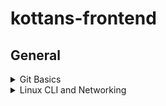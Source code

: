 # kottans-frontend

## General
<details><summary>Git Basics</summary>
  <h3>Coursera Introduction to Git and GitHub</h3>
<details><summary>Week 1</summary>
  <img src="https://github.com/kryvoshei/kottans-frontend/blob/main/task_git_basics/coursera-git-week-1.png">
  </details>
  <details><summary>Week 2</summary>
  <img src="https://github.com/kryvoshei/kottans-frontend/blob/main/task_git_basics/coursera-git-week-2.png">
  </details>
  
**Things new to me:**
<p>I have used before a few commands, such as *git add*, *git commit*, *git push*, *git clone*, *git status*, *git merge* so many things were actually new. They definitely should be put into practice as much as possible to solidify knowledge.</p>

**What struck me:**
<p>The anatomy of a commit message was a complete discovery. So, I know now that a commit message is generally broken up into a few sections. The first line is usually kept to about 50 characters or less. The line contains a short description of what the commit changes are about. After the first line, comes an empty line, and the rest of the text is usually kept under 72 characters.</p>

**Things to be used in the future:**

- <code>git rm</code> - deletes or removes a file;
- <code>git reset</code> - basically resets the repo, throwing away some changes;
- <code>git commit</code> --amend - is used to make changes to commits after-the-fact, which can be useful for making notes about a given commit;
- <code>git revert</code> - makes a new commit which effectively rolls back a previous commit.

<h3> learngitbranching.js.org</h3>
<details><summary>Introduction Sequence</summary>
  <img src="https://github.com/kryvoshei/kottans-frontend/blob/main/task_git_basics/introduction-sequence.png">
  </details>
  <details><summary>Push and Pull</summary>
  <img src="https://github.com/kryvoshei/kottans-frontend/blob/main/task_git_basics/push-pull.png">
  </details>
  
**Things new to me:**
<p>Introduction to git commits was quite simple. But it never hurts to repeat the information.</p>

**What struck me:**
<p>Practicing how to fetch data from a remote repository with the command <code>git fetch</code> was valuable.</p>

**Things to be used in the future:**
<p>All the commands from this part of https://learngitbranching.js.org/ (namely, <code>git push</code>, <code>git pull</code>, <code>git fetch</code>, etc.) can be used in the workflow.</p>
</details>
<details><summary>Linux CLI and Networking</summary>
  <details><summary><h3>Linux Survival (4 modules)</h3></summary>
  <img src="https://github.com/kryvoshei/kottans-frontend/blob/main/task_linux_cli/linux-quiz-1.png">
  <img src="https://github.com/kryvoshei/kottans-frontend/blob/main/task_linux_cli/linux-quiz-2.png">
  <img src="https://github.com/kryvoshei/kottans-frontend/blob/main/task_linux_cli/linux-quiz-3.png">
  <img src="https://github.com/kryvoshei/kottans-frontend/blob/main/task_linux_cli/linux-quiz-4.png">
 </details>  

**Things new to me:**
<p>This is my first time working with Linux, or better said - with a simulated Linux terminal. When you face something for the first time, everything is an unexplored territory.</p>

**What struck me:**
<p>
<code>ps aux</code> - to list all the processes;
<code>chmod</code> - to change mode, change security permissions (for u - user, g - group, o - other);
<code>man</code> (stands for manual) - displays portions of online documentation;
<code>man man</code> - allows to search for commands which partain to a particular subject.
  </p>

**Things to be used in the future:**
<p>I am pretty sure that I will use Linux in practice someday and the studied material will come to the rescue. If all the commands exist, then they are used, hopefully, I will use all of them.</p>
  </details>
  

